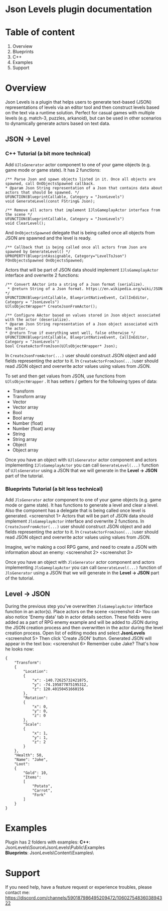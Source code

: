 
# Json Levels plugin documentation

# Table of content
1. Overview
2. Blueprints
3. C++
4. Examples
5. Support

# Overview
Json Levels is a plugin that helps users to generate text-based (JSON) representations of levels via an editor tool and then construct levels based on the text via a runtime solution. 
Perfect for casual games with multiple levels (e.g. match-3, puzzles, arkanoid), but can be used in other scenarios to dynamically generate actors based on text data.

## JSON -> Level

### C++ Tutorial (a bit more technical)
Add `UJlsGenerator` actor component to one of your game objects (e.g. game mode or game state). 
It has 2 functions:

    /** Parse Json and spawn objects listed in it. Once all objects are spawned, call OnObjectsSpawned callback. 
    * @param Json String representation of a Json that contains data about actors that should be spawned. */
    UFUNCTION(BlueprintCallable, Category = "JsonLevels")  
    void GenerateLevel(const FString& Json);
    
    /** Remove all actors that implement IJlsGameplayActor interface from the scene */  
    UFUNCTION(BlueprintCallable, Category = "JsonLevels")  
    void ClearLevel();
  And `OnObjectsSpawned` delegate that is being called once all objects from JSON are spawned and the level is ready.

    /** Callback that is being called once all actors from Json are spawned by GenerateLevel() */  
    UPROPERTY(BlueprintAssignable, Category="LevelToJson")  
    FOnObjectsSpawned OnObjectsSpawned;
Actors that will be part of JSON data should implement `IJlsGameplayActor` interface and overwrite 2 functions:

    /** Convert AActor into a string of a Json format (serialize). 
     * @return String of a Json format. https://en.wikipedia.org/wiki/JSON */
    UFUNCTION(BlueprintCallable, BlueprintNativeEvent, CallInEditor, Category = "JsonLevels")  
    UJlsObjectWrapper* CreateJsonFromActor();

    /** Configure AActor based on values stored in Json object associated with the actor (deserialize). 
    * @param Json String representation of a Json object associated with the actor. 
    * @return True if everything went well, false otherwise */
    UFUNCTION(BlueprintCallable, BlueprintNativeEvent, CallInEditor, Category = "JsonLevels")  
    bool CreateActorFromJson(UJlsObjectWrapper* Json);
In `CreateJsonFromActor(...)` user should construct JSON object and add fields representing the actor to it.
In `CreateActorFromJson(...)`user should read JSON object and overwrite actor values using values from JSON.

To set and then get values from JSON, use functions from `UJlsObjectWrapper` .
 It has setters / getters for the following types of data:
* Transform
* Transform array
* Vector
* Vector array
* Bool
* Bool array
* Number (float)
* Number (float) array
* String
* String array
* Object
* Object array

Once you have an object with `UJlsGenerator` actor component and actors implementing `IJlsGameplayActor` you can call `GenerateLevel(...)` function of `UJlsGenerator` using a JSON that we will generate in the **Level -> JSON** part of the tutorial.

### Blueprints Tutorial (a bit less technical)
Add `JlsGenerator` actor component to one of your game objects (e.g. game mode or game state). 
It has functions to generate a level and clear a level. Also the component has a delegate that is being called once level is generated. 
<screenshot 1>
Actors that will be part of JSON data should implement `JlsGameplayActor` interface and overwrite 2 functions.
In `CreateJsonFromActor(...)` user should construct JSON object and add fields representing the actor to it.
In `CreateActorFromJson(...)`user should read JSON object and overwrite actor values using values from JSON.

Imagine, we're making a cool RPG game, and need to create a JSON with information about an enemy:
<screenshot 2>
<screenshot 3>

Once you have an object with `JlsGenerator` actor component and actors implementing `JlsGameplayActor` you can call `GenerateLevel(...)` function of `JlsGenerator` using a JSON that we will generate in the **Level -> JSON** part of the tutorial.

## Level -> JSON
During the previous step you've overwritten `JlsGameplayActor` interface function in an actor(s). Place actors on the scene
<screenshot 4>
You can also notice 'Enemy data' tab in actor details section. These fields were added as a part of RPG enemy example and will be added to JSON during the JSON creation process and then overwritten in the actor during the level creation process.
Open list of editing modes and select **JsonLevels**
<screenshot 5>
Then click 'Create JSON' button. Generated JSON will appear in the text box:
<screenshot 6>
Remember cube Jake? That's how he looks now:

    {
        "Transform":
        {
            "Location":
            {
                "x": -140.72625732421875,
                "y": -74.195877075195312,
                "z": 120.40150451660156
            },
            "Rotation":
            {
                "x": 0,
                "y": 0,
                "z": 0
            },
            "Scale":
            {
                "x": 1,
                "y": 1,
                "z": 2
            }
        },
        "Health": 50,
        "Name": "Jake",
        "Loot":
        {
            "Gold": 10,
            "Items":
            [
                "Potato",
                "Carrot",
                "Fork"
            ]
        }
    }

# Examples
Plugin has 2 folders with examples:
**C++**: JsonLevels\Source\JsonLevels\Public\Examples\
**Blueprints**: JsonLevels\Content\Examples\

# Support
If you need help, have a feature request or experience troubles, please contact me: https://discord.com/channels/590187986495209472/1060275483603894322
